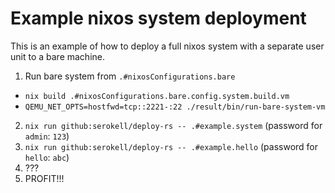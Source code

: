 <!--
SPDX-FileCopyrightText: 2020 Serokell <https://serokell.io/>

SPDX-License-Identifier: MPL-2.0
-->

# Example nixos system deployment

This is an example of how to deploy a full nixos system with a separate user unit to a bare machine.

1. Run bare system from `.#nixosConfigurations.bare`

- `nix build .#nixosConfigurations.bare.config.system.build.vm`
- `QEMU_NET_OPTS=hostfwd=tcp::2221-:22 ./result/bin/run-bare-system-vm`

2. `nix run github:serokell/deploy-rs -- .#example.system` (password for `admin`: `123`)
3. `nix run github:serokell/deploy-rs -- .#example.hello` (password for `hello`: `abc`)
4. ???
5. PROFIT!!!
